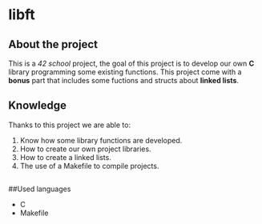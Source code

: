 # libft
## About the project
This is a *42 school* project, the goal of this project is to develop our own **C** library programming some existing functions. This project come with a **bonus** part that includes some fuctions and structs about **linked lists**.

## Knowledge
Thanks to this project we are able to:
1. Know how some library functions are developed.
2. How to create our own project libraries.
3. How to create a linked lists.
4. The use of a Makefile to compile projects.

##

##Used languages
- C
- Makefile
